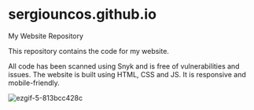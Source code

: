# sergiouncos.github.io
My Website Repository

This repository contains the code for my website.


All code has been scanned using Snyk and is free of vulnerabilities and issues.
The website is built using HTML, CSS and JS.
It is responsive and mobile-friendly.

![ezgif-5-813bcc428c](https://github.com/sergiouncos/sergiouncos.github.io/assets/68393052/960e2ad8-994d-405f-86fc-21a5123182e1)
